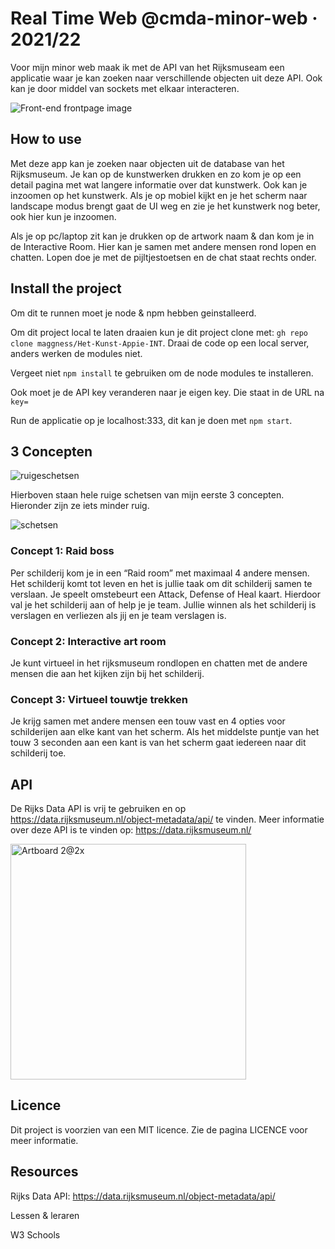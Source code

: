 # Real Time Web @cmda-minor-web · 2021/22

Voor mijn minor web maak ik met de API van het Rijksmuseam een applicatie waar je kan zoeken naar verschillende objecten uit deze API. Ook kan je door middel van sockets met elkaar interacteren.

![Front-end frontpage image](https://user-images.githubusercontent.com/30145681/157264964-a8900826-9802-4eb3-a5a7-f0be3a5e7089.png)

## How to use

Met deze app kan je zoeken naar objecten uit de database van het Rijksmuseum. Je kan op de kunstwerken drukken en zo kom je op een detail pagina met wat langere informatie over dat kunstwerk. Ook kan je inzoomen op het kunstwerk. Als je op mobiel kijkt en je het scherm naar landscape modus brengt gaat de UI weg en zie je het kunstwerk nog beter, ook hier kun je inzoomen.

Als je op pc/laptop zit kan je drukken op de artwork naam & dan kom je in de Interactive Room. Hier kan je samen met andere mensen rond lopen en chatten. Lopen doe je met de pijltjestoetsen en de chat staat rechts onder.

## Install the project

Om dit te runnen moet je node & npm hebben geinstalleerd.

Om dit project local te laten draaien kun je dit project clone met: `gh repo clone maggness/Het-Kunst-Appie-INT`. Draai de code op een local server, anders werken de modules niet.

Vergeet niet `npm install` te gebruiken om de node modules te installeren.

Ook moet je de API key veranderen naar je eigen key. Die staat in de URL na `key=`

Run de applicatie op je localhost:333, dit kan je doen met `npm start`.

## 3 Concepten

![ruigeschetsen](https://user-images.githubusercontent.com/30145681/168043550-402543fe-82f2-4392-a64f-76bf8a36aedb.png)

Hierboven staan hele ruige schetsen van mijn eerste 3 concepten. Hieronder zijn ze iets minder ruig.

![schetsen](https://user-images.githubusercontent.com/30145681/168043625-c69d9586-0576-4d6a-96ae-c278505c8103.PNG)

### Concept 1: Raid boss
Per schilderij kom je in een “Raid room” met maximaal 4 andere mensen. Het schilderij komt tot leven en het is jullie taak om dit schilderij samen te verslaan. Je speelt omstebeurt een Attack, Defense of Heal kaart. Hierdoor val je het schilderij aan of help je je team. Jullie winnen als het schilderij is verslagen en verliezen als jij en je team verslagen is.

### Concept 2: Interactive art room
Je kunt virtueel in het rijksmuseum rondlopen en chatten met de andere mensen die aan het kijken zijn bij het schilderij. 

### Concept 3: Virtueel touwtje trekken
Je krijg samen met andere mensen een touw vast en 4 opties voor schilderijen aan elke kant van het scherm. Als het middelste puntje van het touw 3 seconden aan een kant is van het scherm gaat iedereen naar dit schilderij toe.

## API 

De Rijks Data API is vrij te gebruiken en op https://data.rijksmuseum.nl/object-metadata/api/ te vinden. Meer informatie over deze API is te vinden op: https://data.rijksmuseum.nl/

<img width="377" alt="Artboard 2@2x" src="https://user-images.githubusercontent.com/30145681/165931371-a08e5ffa-251d-4213-bc7f-270409ebb7f6.png">

## Licence

Dit project is voorzien van een MIT licence. Zie de pagina LICENCE voor meer informatie.

## Resources

Rijks Data API: https://data.rijksmuseum.nl/object-metadata/api/

Lessen & leraren

W3 Schools



